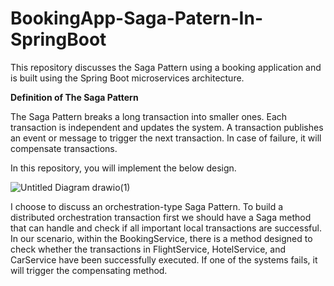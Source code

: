 # BookingApp-Saga-Patern-In-SpringBoot
This repository discusses the Saga Pattern using a booking application and is built using the Spring Boot microservices architecture.

**Definition of The Saga Pattern**

The Saga Pattern breaks a long transaction into smaller ones. Each transaction is independent and updates the system. A transaction publishes  an event or message to trigger the next transaction. In case of failure, it will compensate transactions.

In this repository, you will implement the below design.

 ![Untitled Diagram drawio(1)](https://github.com/Ambas-T/BookingApp-Saga-Patern-In-SpringBoot/assets/148710180/4a5a93b8-b1d0-4de2-96a8-07dd42c7ee9c)

I choose to discuss an orchestration-type Saga Pattern. To build a distributed orchestration transaction first we should have a Saga method that can handle and check if all important local transactions are successful. In our scenario, within the BookingService, there is a method designed to check whether the transactions in FlightService, HotelService, and CarService have been successfully executed. If one of the systems fails, it will trigger the compensating method.
